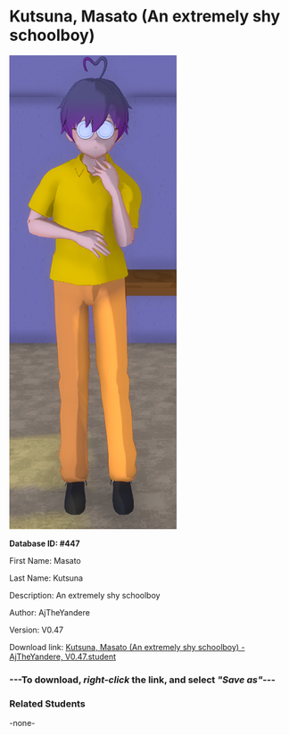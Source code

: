 # Kutsuna, Masato (An extremely shy schoolboy)

<img src="Files/Kutsuna, Masato (An extremely shy schoolboy).png" title="Kutsuna, Masato (An extremely shy schoolboy) - AjTheYandere, V0.47">

**Database ID: #447**

First Name: Masato

Last Name: Kutsuna

Description: An extremely shy schoolboy

Author: AjTheYandere

Version: V0.47

Download link: <a href="https://raw.githubusercontent.com/Arbiter1223/Daigaku-Gurashi-Custom-Students/master/Students/Files/Kutsuna%2C%20Masato%20(An%20extremely%20shy%20schoolboy)%20-%20AjTheYandere%2C%20V0.47.student">Kutsuna, Masato (An extremely shy schoolboy) - AjTheYandere, V0.47.student</a>

### ---**To download, _right-click_ the link, and select _"Save as"_**---

### Related Students

-none-
